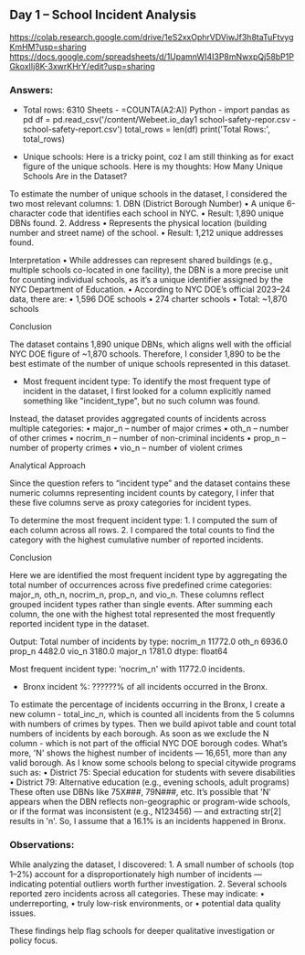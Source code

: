## Day 1 – School Incident Analysis

https://colab.research.google.com/drive/1eS2xxOphrVDViwJf3h8taTuFtvygKmHM?usp=sharing
https://docs.google.com/spreadsheets/d/1UpamnWI4I3P8mNwxpQj58bP1PGkoxIIj8K-3xwrKHrY/edit?usp=sharing
    

### Answers:
- Total rows: 6310
  Sheets - =COUNTA(A2:A))
  Python - import pandas as pd
           df = pd.read_csv('/content/Webeet.io_day1 school-safety-repor.csv - school-safety-report.csv')
           total_rows = len(df)
           print('Total Rows:', total_rows)

- Unique schools:
  Here is a tricky point, coz I am still thinking as for exact figure of the unique schools.
Here is my thoughts:
How Many Unique Schools Are in the Dataset?

To estimate the number of unique schools in the dataset, I considered the two most relevant columns:
	1.	DBN (District Borough Number)
	•	A unique 6-character code that identifies each school in NYC.
	•	Result: 1,890 unique DBNs found.
	2.	Address
	•	Represents the physical location (building number and street name) of the school.
	•	Result: 1,212 unique addresses found.

  Interpretation
	•	While addresses can represent shared buildings (e.g., multiple schools co-located in one facility), the DBN is a more precise unit for counting individual schools, as it’s a unique identifier assigned by the NYC Department of Education.
	•	According to NYC DOE’s official 2023–24 data, there are:
	•	1,596 DOE schools
	•	274 charter schools
	•	 Total: ~1,870 schools

Conclusion

The dataset contains 1,890 unique DBNs, which aligns well with the official NYC DOE figure of ~1,870 schools.
Therefore, I consider 1,890 to be the best estimate of the number of unique schools represented in this dataset.


- Most frequent incident type:
  To identify the most frequent type of incident in the dataset, I first looked for a column explicitly named something like "incident_type", but no such column was found.

Instead, the dataset provides aggregated counts of incidents across multiple categories:
	•	major_n –   number of major crimes
	•	oth_n –     number of other crimes
	•	nocrim_n –  number of non-criminal incidents
	•	prop_n –    number of property crimes
	•	vio_n –     number of violent crimes

Analytical Approach

Since the question refers to “incident type” and the dataset contains these numeric columns representing incident counts by category, I infer that these five columns serve as proxy categories for incident types.

To determine the most frequent incident type:
	1.	I computed the sum of each column across all rows.
	2.	I compared the total counts to find the category with the highest cumulative number of reported incidents.

Conclusion

Here we are identified the most frequent incident type by aggregating the total number of occurrences across five predefined crime categories: major_n, oth_n, nocrim_n, prop_n, and vio_n. 
These columns reflect grouped incident types rather than single events.
After summing each column, the one with the highest total represented the most frequently reported incident type in the dataset.

Output: 
Total number of incidents by type:
nocrim_n    11772.0
oth_n        6936.0
prop_n       4482.0
vio_n        3180.0
major_n      1781.0
dtype: float64

Most frequent incident type: 'nocrim_n' with 11772.0 incidents.

  
- Bronx incident %: ??????% of all incidents occurred in the Bronx.

To estimate the percentage of incidents occurring in the Bronx, I create a new column - total_inc_n, which is counted all incidents from the 5 columns with numbers of crimes by types.
Then we build apivot table and count total numbers of incidents by each borough.
As soon as we exclude the N column - which is not part of the official NYC DOE borough codes. What’s more, 'N' shows the highest number of incidents — 16,651, more than any valid borough.
As I know some schools belong to special citywide programs such as:
•	District 75: Special education for students with severe disabilities
•	District 79: Alternative education (e.g., evening schools, adult programs)
These often use DBNs like 75X###, 79N###, etc.
It’s possible that 'N' appears when the DBN reflects non-geographic or program-wide schools, or if the format was inconsistent (e.g., N123456) — and extracting str[2] results in 'n'.
So, I assume that a 16.1% is an incidents happened in Bronx.

  

### Observations:

While analyzing the dataset, I discovered:
	1.	A small number of schools (top 1–2%) account for a disproportionately high number of incidents — indicating potential outliers worth further investigation.
	2.	Several schools reported zero incidents across all categories. These may indicate:
	•	underreporting,
	•	truly low-risk environments, or
	•	potential data quality issues.

These findings help flag schools for deeper qualitative investigation or policy focus.
